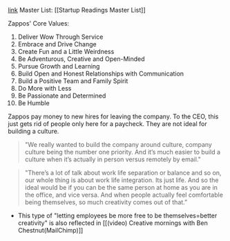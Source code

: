 
[link](https://www.fastcompany.com/1657030/happiness-culture-zappos-isnt-company-its-mission)
Master List: [[Startup Readings Master List]]

Zappos' Core Values:
1. Deliver Wow Through Service  
2. Embrace and Drive Change  
3. Create Fun and a Little Weirdness  
4. Be Adventurous, Creative and Open-Minded  
5. Pursue Growth and Learning  
6. Build Open and Honest Relationships with Communication  
7. Build a Positive Team and Family Spirit  
8. Do More with Less  
9. Be Passionate and Determined  
10. Be Humble

Zappos pay money to new hires for leaving the company. To the CEO, this just gets rid of people only here for a paycheck. They are not ideal for building a culture.

> "We really wanted to build the company around culture, company culture being the number one priority. And it’s much easier to build a culture when it’s actually in person versus remotely by email."

>"There’s a lot of talk about work life separation or balance and so on, our whole thing is about work life integration. Its just life. And so the ideal would be if you can be the same person at home as you are in the office, and vice versa. And when people actually feel comfortable being themselves, so much creativity comes out of that.”
- This type of "letting employees be more free to be themselves=better creativity" is also reflected in [[(video) Creative mornings with Ben Chestnut(MailChimp)]]
     
